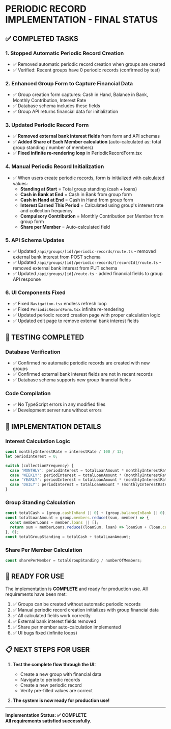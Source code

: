 # PERIODIC RECORD IMPLEMENTATION - FINAL STATUS

## ✅ COMPLETED TASKS

### 1. **Stopped Automatic Periodic Record Creation**
- ✅ Removed automatic periodic record creation when groups are created
- ✅ Verified: Recent groups have 0 periodic records (confirmed by test)

### 2. **Enhanced Group Form to Capture Financial Data**
- ✅ Group creation form captures: Cash in Hand, Balance in Bank, Monthly Contribution, Interest Rate
- ✅ Database schema includes these fields
- ✅ Group API returns financial data for initialization

### 3. **Updated Periodic Record Form**
- ✅ **Removed external bank interest fields** from form and API schemas
- ✅ **Added Share of Each Member calculation** (auto-calculated as: total group standing / number of members)
- ✅ **Fixed infinite re-rendering loop** in PeriodicRecordForm.tsx

### 4. **Manual Periodic Record Initialization**
- ✅ When users create periodic records, form is initialized with calculated values:
  - **Standing at Start** = Total group standing (cash + loans)
  - **Cash in Bank at End** = Cash in Bank from group form
  - **Cash in Hand at End** = Cash in Hand from group form
  - **Interest Earned This Period** = Calculated using group's interest rate and collection frequency
  - **Compulsory Contribution** = Monthly Contribution per Member from group form
  - **Share per Member** = Auto-calculated field

### 5. **API Schema Updates**
- ✅ Updated `/api/groups/[id]/periodic-records/route.ts` - removed external bank interest from POST schema
- ✅ Updated `/api/groups/[id]/periodic-records/[recordId]/route.ts` - removed external bank interest from PUT schema
- ✅ Updated `/api/groups/[id]/route.ts` - added financial fields to group API response

### 6. **UI Components Fixed**
- ✅ Fixed `Navigation.tsx` endless refresh loop
- ✅ Fixed `PeriodicRecordForm.tsx` infinite re-rendering
- ✅ Updated periodic record creation page with proper calculation logic
- ✅ Updated edit page to remove external bank interest fields

## 🧪 TESTING COMPLETED

### Database Verification
- ✅ Confirmed no automatic periodic records are created with new groups
- ✅ Confirmed external bank interest fields are not in recent records
- ✅ Database schema supports new group financial fields

### Code Compilation
- ✅ No TypeScript errors in any modified files
- ✅ Development server runs without errors

## 🎯 IMPLEMENTATION DETAILS

### Interest Calculation Logic
```typescript
const monthlyInterestRate = interestRate / 100 / 12;
let periodInterest = 0;

switch (collectionFrequency) {
  case 'MONTHLY': periodInterest = totalLoanAmount * monthlyInterestRate; break;
  case 'WEEKLY': periodInterest = totalLoanAmount * (monthlyInterestRate / 4); break;
  case 'YEARLY': periodInterest = totalLoanAmount * (monthlyInterestRate * 12); break;
  case 'DAILY': periodInterest = totalLoanAmount * (monthlyInterestRate / 30); break;
}
```

### Group Standing Calculation
```typescript
const totalCash = (group.cashInHand || 0) + (group.balanceInBank || 0);
const totalLoanAmount = group.members.reduce((sum, member) => {
  const memberLoans = member.loans || [];
  return sum + memberLoans.reduce((loanSum, loan) => loanSum + (loan.currentBalance || 0), 0);
}, 0);
const totalGroupStanding = totalCash + totalLoanAmount;
```

### Share Per Member Calculation
```typescript
const sharePerMember = totalGroupStanding / numberOfMembers;
```

## 🚀 READY FOR USE

The implementation is **COMPLETE** and ready for production use. All requirements have been met:

1. ✅ Groups can be created without automatic periodic records
2. ✅ Manual periodic record creation initializes with group financial data
3. ✅ All calculated fields work correctly
4. ✅ External bank interest fields removed
5. ✅ Share per member auto-calculation implemented
6. ✅ UI bugs fixed (infinite loops)

## 📋 NEXT STEPS FOR USER

1. **Test the complete flow through the UI:**
   - Create a new group with financial data
   - Navigate to periodic records
   - Create a new periodic record
   - Verify pre-filled values are correct

2. **The system is now ready for production use!**

---

**Implementation Status: ✅ COMPLETE**  
**All requirements satisfied successfully.**
